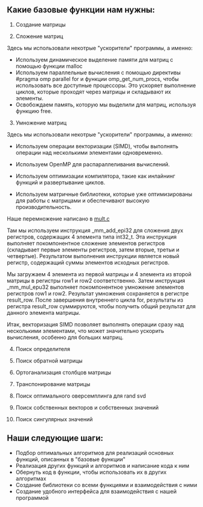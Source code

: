 
## Какие базовые функции нам нужны:

1) Создание матрицы

2) Сложение матриц

Здесь мы использовали некотрые "ускорители" программы, а именно:

- Используем динамическое выделение памяти для матриц с помощью функции malloc
- Используем параллельные вычисления с помощью директивы #pragma omp parallel for и функции omp_get_num_procs, чтобы использовать все доступные процессоры. Это ускоряет выполнение циклов, которые проходят через матрицы и складывают их элементы.
- Освобождаем память, которую мы выделили для матриц, используя функцию free.

3) Умножение матриц

Здесь мы использовали некотрые "ускорители" программы, а именно:

- Используем операции векторизации (SIMD), чтобы выполнять операции над несколькими элементами одновременно.

- Используем OpenMP для распараллеливания вычислений.

- Используем оптимизации компилятора, такие как инлайнинг функций и развертывание циклов.

- Используем матричные библиотеки, которые уже оптимизированы для работы с матрицами и обеспечивают высокую производительность.

Наше перемножение написано в [mult.c](https://github.com/t1ps9/liblary_decomposition-matrix_-/blob/main/mult.c)

Там мы используем инструкция _mm_add_epi32 для сложения двух регистров, содержащих 4 элемента типа int32_t. Эта инструкция выполняет покомпонентное сложение элементов регистров (складывает первые элементы регистров, затем вторые, третьи и четвертые). Результатом выполнения инструкции является новый регистр, содержащий суммы элементов исходных регистров.

Мы загружаем 4 элемента из первой матрицы и 4 элемента из второй матрицы в регистры row1 и row2 соответственно. Затем инструкция _mm_mul_epu32 выполняет покомпонентное умножение элементов регистров row1 и row2. Результат умножения сохраняется в регистре result_row. После завершения внутреннего цикла for, результаты из регистра result_row суммируются, чтобы получить общий результат для данного элемента матрицы.

Итак, векторизация SIMD позволяет выполнять операции сразу над несколькими элементами, что может значительно ускорить вычисления, особенно для больших матриц.

4) Поиск определителя

5) Поиск обратной матрицы

6) Ортоганализация столбцов матрицы

7) Транспонирование матрицы

8) Поиск оптимального оверсемплинга для rand svd 

9) Поиск собственных векторов и собственных значений 

10) Поиск сингулярных значений 



## Наши следующие шаги:
- Подбор оптимальных алгоритмов для реализаций основных функций, описанных в "базовые функции"
- Реализация других функций и алгоритмов и написание кода к ним
- Обернуть код в функции, чтобы использовать их в других алгоритмах
- Создание библиотеки со всеми функциями и взаимодействия с ними
- Создание удобного интерфейса для взаимодействия с нашей программой 
